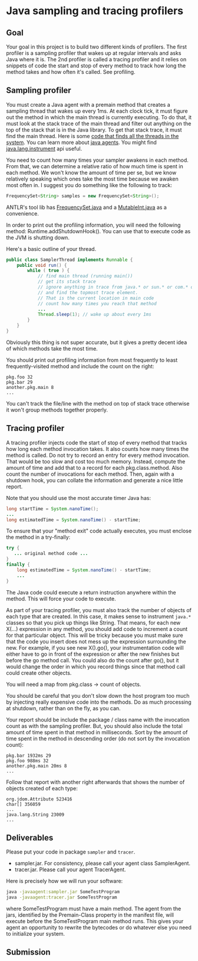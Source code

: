 # Java sampling and tracing profilers

## Goal

Your goal in this project is to build two different kinds of profilers. The first profiler is a sampling profiler that wakes up at regular intervals and asks Java where it is. The 2nd profiler is called a tracing profiler and it relies on snippets of code the start and stop of every method to track how long the method takes and how often it's called. See profiling.

## Sampling profiler

You must create a Java agent with a premain method that creates a sampling thread that wakes up every 1ms. At each clock tick, it must figure out the method in which the main thread is currently executing. To do that, it must look at the stack trace of the main thread and filter out anything on the top of the stack that is in the Java library. To get that stack trace, it must find the main thread. Here is some [code that finds all the threads in the system](http://www.coderanch.com/how-to/java/ThreadLister). You can learn more about [java agents](http://dhruba.name/2010/02/07/creation-dynamic-loading-and-instrumentation-with-javaagents/). You might find [java.lang.instrument](http://docs.oracle.com/javase/7/docs/api/java/lang/instrument/package-summary.html) api useful.

You need to count how many times your sampler awakens in each method. From that, we can determine a relative ratio of how much time is spent in each method. We won't know the amount of time per se, but we know relatively speaking which ones take the most time because we awaken most often in. I suggest you do something like the following to track:

```java
FrequencySet<String> samples = new FrequencySet<String>();
```

ANTLR's tool lib has [FrequencySet.java](https://github.com/antlr/antlr4/blob/master/tool/src/org/antlr/v4/misc/FrequencySet.java) and a [MutableInt.java](https://github.com/antlr/antlr4/blob/master/tool/src/org/antlr/v4/misc/MutableInt.java) as a convenience.

In order to print out the profiling information, you will need the following method: Runtime.addShutdownHook(). You can use that to execute code as the JVM is shutting down.

Here's a basic outline of your thread.

```java
public class SamplerThread implements Runnable {
	public void run() {
		while ( true ) {
			// find main thread (running main())
			// get its stack trace
			// ignore anything in trace from java.* or sun.* or com.* or javax.* or $*
			// and find the topmost trace element.
			// That is the current location in main code
			// count how many times you reach that method
			...
			Thread.sleep(1); // wake up about every 1ms
		}
	}
}
```

Obviously this thing is not super accurate, but it gives a pretty decent idea of which methods take the most time.

You should print out profiling information from most frequently to least frequently-visited method and include the count on the right:

```
pkg.foo 32
pkg.bar 29
another.pkg.main 8
...
```

You can't track the file/line with the method on top of stack trace otherwise it won't group methods together properly.

## Tracing profiler

A tracing profiler injects code the start of stop of every method that tracks how long each method invocation takes. It also counts how many times the method is called. Do not try to record an entry for every method invocation. That would be too slow and cost too much memory. Instead, compute the amount of time and add that to a record for each pkg.class.method. Also count the number of invocations for each method. Then, again with a shutdown hook, you can collate the information and generate a nice little report.

Note that you should use the most accurate timer Java has:

```java
long startTime = System.nanoTime();
...
long estimatedTime = System.nanoTime() - startTime;
```

To ensure that your "method exit" code actually executes, you must enclose the method in a try-finally:

```java
try {
   ... original method code ...
}
finally {
    long estimatedTime = System.nanoTime() - startTime;
    ...
}
```

The Java code could execute a return instruction anywhere within the method. This will force your code to execute.

As part of your tracing profiler, you must also track the number of objects of each type that are created. In this case, it makes sense to instrument `java.*` classes so that you pick up things like String. That means, for each new X(...) expression in any method, you should add code to increment a count for that particular object. This will be tricky because you must make sure that the code you insert does not mess up the expression surrounding the new. For example, if you see new X().go(), your instrumentation code will either have to go in front of the expression or after the new finishes but before the go method call. You could also do the count after go(), but it would change the order in which you record things since that method call could create other objects.

You will need a map from pkg.class -> count of objects.

You should be careful that you don't slow down the host program too much by injecting really expensive code into the methods. Do as much processing at shutdown, rather than on the fly, as you can.

Your report should be include the package / class name with the invocation count as with the sampling profiler. But, you should also include the total amount of time spent in that method in milliseconds. Sort by the amount of time spent in the method in descending order (do not sort by the invocation count):

```
pkg.bar 1932ms 29
pkg.foo 988ms 32
another.pkg.main 20ms 8
...
```

Follow that report with another right afterwards that shows the number of objects created of each type:

```
org.jdom.Attribute 523416
char[] 356059
...
java.lang.String 23009
...
```

## Deliverables

Please put your code in package `sampler` and `tracer`.

* sampler.jar. For consistency, please call your agent class SamplerAgent.
* tracer.jar. Please call your agent TracerAgent.

Here is precisely how we will run your software:

```bash
java -javaagent:sampler.jar SomeTestProgram
java -javaagent:tracer.jar SomeTestProgram
```

where SomeTestProgram must have a main method. The agent from the jars, identified by the Premain-Class property in the manifest file, will execute before the SomeTestProgram main method runs. This gives your agent an opportunity to rewrite the bytecodes or do whatever else you need to initialize your system.

## Submission
